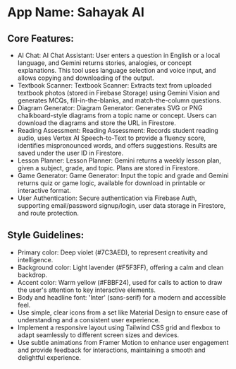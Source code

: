 # **App Name**: Sahayak AI

## Core Features:

- AI Chat: AI Chat Assistant: User enters a question in English or a local language, and Gemini returns stories, analogies, or concept explanations. This tool uses language selection and voice input, and allows copying and downloading of the output.
- Textbook Scanner: Textbook Scanner: Extracts text from uploaded textbook photos (stored in Firebase Storage) using Gemini Vision and generates MCQs, fill-in-the-blanks, and match-the-column questions.
- Diagram Generator: Diagram Generator: Generates SVG or PNG chalkboard-style diagrams from a topic name or concept. Users can download the diagrams and store the URL in Firestore.
- Reading Assessment: Reading Assessment: Records student reading audio, uses Vertex AI Speech-to-Text to provide a fluency score, identifies mispronounced words, and offers suggestions. Results are saved under the user ID in Firestore.
- Lesson Planner: Lesson Planner: Gemini returns a weekly lesson plan, given a subject, grade, and topic. Plans are stored in Firestore.
- Game Generator: Game Generator: Input the topic and grade and Gemini returns quiz or game logic, available for download in printable or interactive format.
- User Authentication: Secure authentication via Firebase Auth, supporting email/password signup/login, user data storage in Firestore, and route protection.

## Style Guidelines:

- Primary color: Deep violet (#7C3AED), to represent creativity and intelligence.
- Background color: Light lavender (#F5F3FF), offering a calm and clean backdrop.
- Accent color: Warm yellow (#FBBF24), used for calls to action to draw the user's attention to key interactive elements.
- Body and headline font: 'Inter' (sans-serif) for a modern and accessible feel.
- Use simple, clear icons from a set like Material Design to ensure ease of understanding and a consistent user experience.
- Implement a responsive layout using Tailwind CSS grid and flexbox to adapt seamlessly to different screen sizes and devices.
- Use subtle animations from Framer Motion to enhance user engagement and provide feedback for interactions, maintaining a smooth and delightful experience.